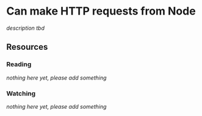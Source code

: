 # Can make HTTP requests from Node
_description tbd_
## Resources
### Reading
_nothing here yet, please add something_
### Watching
_nothing here yet, please add something_
